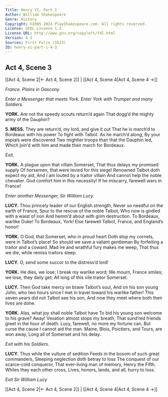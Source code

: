 ```yaml
---
Title: Henry VI, Part 1
Author: William Shakespeare
Genre: History
Copyright: ©2005-2024 PlayShakespeare.com. All rights reserved.
License: GFDL License 1.3
License URL: http://www.gnu.org/copyleft/fdl.html
Version: 4.3
Sources: First Folio (1623)
ID: henry-vi-part-i-4-3
---
```


## Act 4, Scene 3
[[Act 4, Scene 2|← Act 4, Scene 2]] | [[Act 4, Scene 4|Act 4, Scene 4 →]]

*France. Plains in Gascony.*

*Enter a Messenger that meets York. Enter York with Trumpet and many Soldiers.*

**YORK.**
Are not the speedy scouts return’d again
That dogg’d the mighty army of the Dauphin?

**5. MESS.**
They are return’d, my lord, and give it out
That he is march’d to Bordeaux with his power
To fight with Talbot. As he march’d along,
By your espials were discovered
Two mightier troops than that the Dauphin led,
Which join’d with him and made their march for Bordeaux.

*Exit.*

**YORK.**
A plague upon that villain Somerset,
That thus delays my promised supply
Of horsemen, that were levied for this siege!
Renowned Talbot doth expect my aid,
And I am louted by a traitor villain
And cannot help the noble chevalier.
God comfort him in this necessity!
If he miscarry, farewell wars in France!

*Enter another Messenger, Sir William Lucy.*

**LUCY.**
Thou princely leader of our English strength,
Never so needful on the earth of France,
Spur to the rescue of the noble Talbot,
Who now is girdled with a waist of iron
And hemm’d about with grim destruction.
To Bordeaux, warlike Duke! To Bordeaux, York!
Else farewell Talbot, France, and England’s honor!

**YORK.**
O God, that Somerset, who in proud heart
Doth stop my cornets, were in Talbot’s place!
So should we save a valiant gentleman
By forfeiting a traitor and a coward.
Mad ire and wrathful fury makes me weep,
That thus we die, while remiss traitors sleep.

**LUCY.**
O, send some succor to the distress’d lord!

**YORK.**
He dies, we lose; I break my warlike word;
We mourn, France smiles; we lose, they daily get;
All long of this vile traitor Somerset.

**LUCY.**
Then God take mercy on brave Talbot’s soul,
And on his son young John, who two hours since
I met in travel toward his warlike father!
This seven years did not Talbot see his son,
And now they meet where both their lives are done.

**YORK.**
Alas, what joy shall noble Talbot have
To bid his young son welcome to his grave?
Away! Vexation almost stops my breath,
That sund’red friends greet in the hour of death.
Lucy, farewell, no more my fortune can,
But curse the cause I cannot aid the man.
Maine, Blois, Poictiers, and Tours, are won away,
Long all of Somerset and his delay.

*Exit with his Soldiers.*

**LUCY.**
Thus while the vulture of sedition
Feeds in the bosom of such great commanders,
Sleeping neglection doth betray to loss
The conquest of our scarce-cold conqueror,
That ever-living man of memory,
Henry the Fifth. Whiles they each other cross,
Lives, honors, lands, and all, hurry to loss.

*Exit Sir William Lucy*

[[Act 4, Scene 2|← Act 4, Scene 2]] | [[Act 4, Scene 4|Act 4, Scene 4 →]]